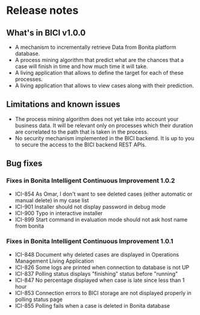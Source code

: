 # Release notes

## What's in BICI v1.0.0 

* A mechanism to incrementally retrieve Data from Bonita platform database.
* A process mining algorithm that predict what are the chances that a case will finish in time and how much time it will take.
* A living application that allows to define the target for each of these processes.
* A living application that allows to view cases along with their prediction.

## Limitations and known issues

* The process mining algorithm does not yet take into account your business data. It will be relevant only on processes which their duration are correlated to the path that is taken in the process.
* No security mechanism implemented in the BICI backend. It is up to you to secure the access to the BICI backend REST APIs.

## Bug fixes

### Fixes in Bonita Intelligent Continuous Improvement 1.0.2
* ICI-854  As Omar, I don't want to see deleted cases (either automatic or manual delete) in my case list
* ICI-901  Installer should not display password in debug mode
* ICI-900  Typo in interactive installer 
* ICI-899  Start command in evaluation mode should not ask host name from bonita

### Fixes in Bonita Intelligent Continuous Improvement 1.0.1
* ICI-848 Document why deleted cases are displayed in Operations Management Living Application	
* ICI-826 Some logs are printed when connection to database is not UP	
* ICI-837 Polling status displays "finishing" status before "running"	
* ICI-847 No percentage displayed when case is late since less than 1 hour
* ICI-853 Connection errors to BICI storage are not displayed properly in polling status page
* ICI-855 Polling fails when a case is deleted in Bonita database
